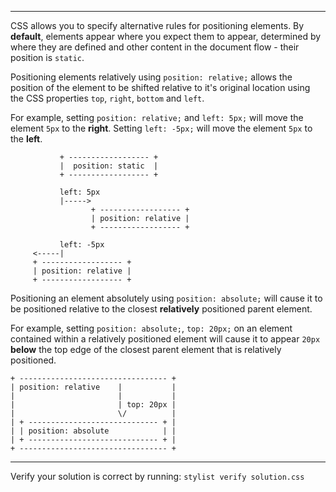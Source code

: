 * * *

CSS allows you to specify alternative rules for positioning elements. By **default**, elements appear where you expect them to appear, determined by where they are defined and other content in the document flow - their position is `static`.

Positioning elements relatively using `position: relative;` allows the position of the element to be shifted relative to it's original location using the CSS properties `top`, `right`, `bottom` and `left`.

For example, setting `position: relative;` and `left: 5px;` will move the element `5px` to the **right**. Setting `left: -5px;` will move the element `5px` to the **left**.

```
           + ------------------ +
           |  position: static  |
           + ------------------ +

           left: 5px
           |----->
                  + ------------------ +
                  | position: relative |
                  + ------------------ + 

           left: -5px
     <-----|
     + ------------------ +
     | position: relative |
     + ------------------ +
```

Positioning an element absolutely using `position: absolute;` will cause it to be positioned relative to the closest **relatively** positioned parent element.

For example, setting `position: absolute;`, `top: 20px;` on an element contained within a relatively positioned element will cause it to appear `20px` **below** the top edge of the closest parent element that is relatively positioned.

```
+ --------------------------------- +
| position: relative    |           |
|                       |           |
|                       | top: 20px |
|                       \/          |
| + ----------------------------- + |
| | position: absolute            | |
| + ----------------------------- + |
+ --------------------------------- +
```

* * *

Verify your solution is correct by running: `stylist verify solution.css`